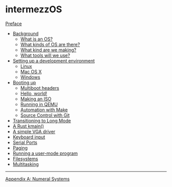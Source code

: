 # intermezzOS

[Preface](preface.md)

- [Background](background.md)
    - [What is an OS?](what.md)
    - [What kinds of OS are there?](what-kind-is-there.md)
    - [What kind are we making?](what-kind-are-we-making.md)
    - [What tools will we use?](tools.md)
- [Setting up a development environment](setup.md)
    - [Linux](linux.md)
    - [Mac OS X](osx.md)
    - [Windows](windows.md)
- [Booting up](booting-up.md)
    - [Multiboot headers](multiboot-headers.md)
    - [Hello, world!](hello-world.md)
    - [Making an ISO](making-an-iso.md)
    - [Running in QEMU](running-in-qemu.md)
    - [Automation with Make](automation-with-make.md)
    - [Source Control with Git]()
- [Transitioning to Long Mode]()
- [A Rust kmain()]()
- [A simple VGA driver]()
- [Keyboard input]()
- [Serial Ports]()
- [Paging]()
- [Running a user-mode program]()
- [Filesystems]()
- [Multitasking]()
-----------
[Appendix A: Numeral Systems](appendix/numeral-systems.md)
